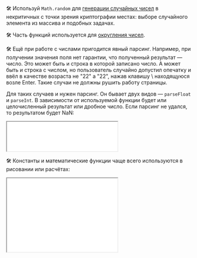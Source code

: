 🛠 Используй `Math.random` для [генерации случайных чисел](/js/math-random/) в некритичных с точки зрения криптографии местах: выборе случайного элемента из массива и подобных задачах.

🛠 Часть функций используется для [округления чисел](/js/math-floor/).

🛠 Ещё при работе с числами пригодится явный парсинг. Например, при получении значения поля нет гарантии, что полученный результат — число. Это может быть и строка в которой записано число. А может быть и строка с числом, но пользователь случайно допустил опечатку и ввёл в качестве возраста не "22" а "22\", нажав клавишу \ находящуюся возле Enter. Такие случаи не должны рушить работу страницы.

Для таких случаев и нужен парсинг. Он бывает двух видов — `parseFloat` и `parseInt`. В зависимости от используемой функции будет или целочисленный результат или дробное число. Если парсинг не удался, то результатом будет NaN:

<iframe title="Название — Math — Дока" src="../demos/vindi-r-YMewgy/" height="80"></iframe>

🛠 Константы и математические функции чаще всего используются в рисовании или расчётах:

<iframe title="Название — Math — Дока" src="../demos/vindi-r-OGQNgz/" height="200"></iframe>
